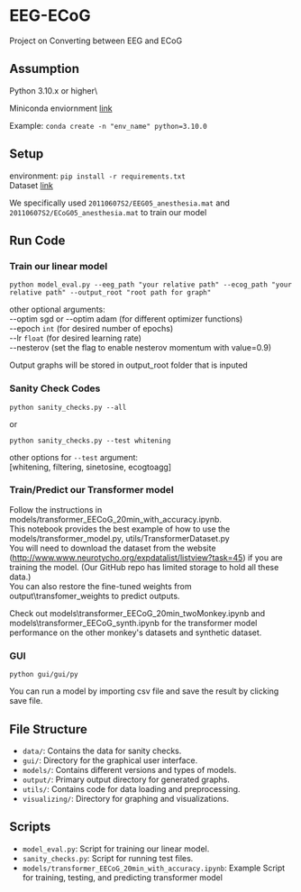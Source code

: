 # EEG-ECoG
Project on Converting between EEG and ECoG

## Assumption
Python 3.10.x or higher\

Miniconda enviornment [link](https://docs.anaconda.com/free/miniconda/miniconda-install/)

Example:
`conda create -n "env_name" python=3.10.0`

## Setup

environment: `pip install -r requirements.txt`\
Dataset [link](http://www.www.neurotycho.org/expdatalist/listview?task=45)

We specifically used `20110607S2/EEG05_anesthesia.mat` and `20110607S2/ECoG05_anesthesia.mat` to train our model

## Run Code

### Train our linear model
`python model_eval.py --eeg_path "your relative path" --ecog_path "your relative path" --output_root "root path for graph"`

other optional arguments:\
--optim sgd or --optim adam (for different optimizer functions)\
--epoch `int` (for desired number of epochs)\
--lr `float` (for desired learning rate)\
--nesterov (set the flag to enable nesterov momentum with value=0.9)

Output graphs will be stored in output_root folder that is inputed

### Sanity Check Codes
`python sanity_checks.py --all`

or

`python sanity_checks.py --test whitening`

other options for `--test` argument:\
[whitening, filtering, sinetosine, ecogtoagg]

### Train/Predict our Transformer model
Follow the instructions in models/transformer_EECoG_20min_with_accuracy.ipynb.\
This notebook provides the best example of how to use the models/transformer_model.py, utils/TransformerDataset.py\
You will need to download the dataset from the website (http://www.www.neurotycho.org/expdatalist/listview?task=45) if you are training the model. (Our GitHub repo has limited storage to hold all these data.)\
You can also restore the fine-tuned weights from output\transfomer_weights to predict outputs.

Check out models\transformer_EECoG_20min_twoMonkey.ipynb and models\transformer_EECoG_synth.ipynb for the transformer model performance on the other monkey's datasets and synthetic dataset.

### GUI
`python gui/gui/py`

You can run a model by importing csv file and save the result by clicking save file.

## File Structure
- `data/`: Contains the data for sanity checks.
- `gui/`: Directory for the graphical user interface.
- `models/`: Contains different versions and types of models.
- `output/`: Primary output directory for generated graphs.
- `utils/`: Contains code for data loading and preprocessing.
- `visualizing/`: Directory for graphing and visualizations.

## Scripts

- `model_eval.py`: Script for training our linear model.
- `sanity_checks.py`: Script for running test files.
- `models/transformer_EECoG_20min_with_accuracy.ipynb`: Example Script for training, testing, and predicting transformer model
